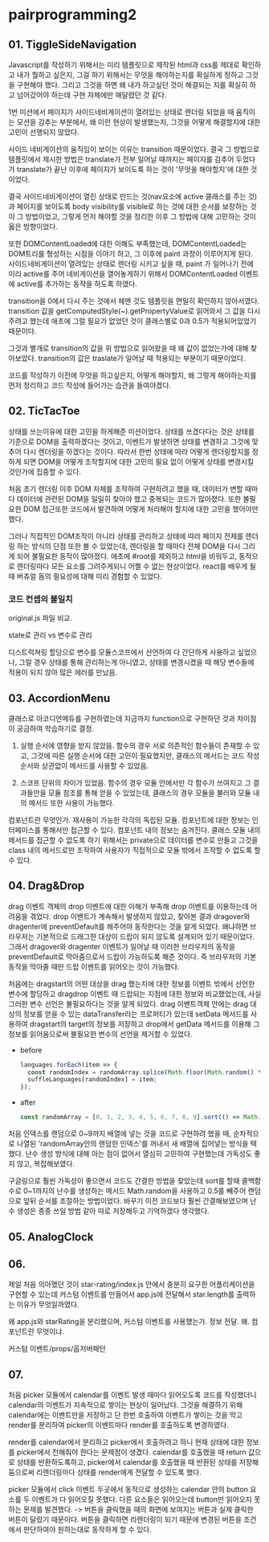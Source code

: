 # pairprogramming2

## 01. TiggleSideNavigation

Javascript를 작성하기 위해서는 미리 템플릿으로 제작된 html과 css를 제대로 확인하고 내가 뭘하고 싶은지, 그걸 하기 위해서는 무엇을 해야하는지를 확실하게 정하고 그것을 구현해야 했다. 그리고 그것을 하면 왜 내가 하고싶던 것이 해결되는 지를 확실히 하고 넘어갔어야 하는데 구현 자체에만 매달렸던 것 같다.

1번 미션에서 페이지가 사이드네비게이션이 열려있는 상태로 렌더링 되었을 때 움직이는 모션을 감추는 부분에서, 왜 이런 현상이 발생했는지, 그것을 어떻게 해결할지에 대한 고민이 선행되지 않았다.

사이드 네비게이션의 움직임이 보이는 이유는 transition 때문이었다. 결국 그 방법으로 템플릿에서 제시한 방법은 translate가 전부 일어날 때까지는 페이지를 감추어 두었다가 translate가 끝난 이후에 페이지가 보이도록 하는 것이 '무엇을 해야할지'에 대한 것이었다.

결국 사이드네비게이션이 열린 상태로 만드는 것(nav요소에 active 클래스를 주는 것)과 페이지를 보이도록 body visibility를 visible로 하는 것에 대한 순서를 보장하는 것이 그 방법이었고, 그렇게 먼저 해야할 것을 정리한 이후 그 방법에 대해 고민하는 것이 옳은 방향이었다.

또한 DOMContentLoaded에 대한 이해도 부족했는데, DOMContentLoaded는 DOM트리를 형성하는 시점을 이야기 하고, 그 이후에 paint 과정이 이루어지게 된다. 사이드네비게이션이 열려있는 상태로 렌더링 시키고 싶을 때, paint 가 일어나기 전에 미리 active를 주어 네비게이션을 열어놓게하기 위해서 DOMContentLoaded 이벤트에 active를 추가하는 동작을 하도록 하였다.

transition을 0에서 다시 주는 것에서 헤맨 것도 템플릿을 면밀히 확인하지 않아서였다. transition 값을 getComputedStyle(~).getPropertyValue로 읽어와서 그 값을 다시 주려고 했는데 애초에 그럴 필요가 없었던 것이 클래스별로 0과 0.5가 적용되어있었기 때문이다.

그것과 별개로 transition의 값을 위 방법으로 읽어왔을 때 왜 값이 없었는가에 대해 찾아보았다. transition의 값은 traslate가 일어날 때 적용되는 부분이기 때문이었다.

코드를 작성하기 이전에 무엇을 하고싶은지, 어떻게 해야할지, 왜 그렇게 해야하는지를 먼저 정리하고 코드 작성에 들어가는 습관을 들여야겠다.

## 02. TicTacToe

상태를 쓰는이유에 대한 고민을 하게해준 미션이었다. 상태를 쓰겠다다는 것은 상태를 기준으로 DOM을 출력하겠다는 것이고, 이벤트가 발생하면 상태를 변경하고 그것에 맞추어 다시 렌더링을 하겠다는 것이다. 따라서 한번 상태에 따라 어떻게 렌더링할지를 정하게 되면 DOM을 어떻게 조작할지에 대한 고민의 필요 없이 어떻게 상태를 변경시킬 것인가에 집중할 수 있다.

처음 초기 렌더링 이후 DOM 자체를 조작하여 구현하려고 했을 때, 데이터가 변할 때마다 데이터에 관련된 DOM을 일일히 찾아야 했고 중복되는 코드가 많아졌다. 또한 불필요한 DOM 접근또한 코드에서 발견하여 어떻게 처리해야 할지에 대한 고민을 했어야만 했다.

그러나 직접적인 DOM조작이 아니라 상태를 관리하고 상태에 따라 페이지 전체를 렌더링 하는 방식의 단점 또한 볼 수 있었는데, 렌더링을 할 때마다 전체 DOM을 다시 그리게 되어 불필요한 동작이 많아졌다. 애초에 #root를 제외하고 html을 비워두고, 동적으로 렌더링마다 모든 요소를 그려주게되니 어쩔 수 없는 현상이었다. react를 배우게 될 때 버츄얼 돔의 필요성에 대해 미리 경험할 수 있었다.

### 코드 컨셉의 불일치

original.js 파일 비교.

state로 관리 vs 변수로 관리

디스트럭쳐링 할당으로 변수를 모듈스코프에서 선언하여 다 간단하게 사용하고 싶었으나, 그럴 경우 상태를 통해 관리하는게 아니였고, 상태를 변경시켰을 때 해당 변수들에 적용이 되지 않아 많은 에러를 만났음.

## 03. AccordionMenu

클래스로 아코디언메듀를 구현하였는데 지금까지 function으로 구현하던 것과 차이점이 궁금하여 학습하기로 결정.

1. 실행 순서에 영향을 받지 않았음. 함수의 경우 서로 의존적인 함수들이 존재할 수 있고, 그것에 따른 실행 순서에 대한 고민이 필요했지만, 클래스의 메서드는 코드 작성 순서와 상관없이 메서드를 사용할 수 있었음.

2. 스코프 단위의 차이가 있었음. 함수의 경우 모듈 안에서만 각 함수가 쓰여지고 그 결과들만을 모듈 참조를 통해 얻을 수 있었는데, 클래스의 경우 모듈을 불러와 모듈 내의 메서드 또한 사용이 가능했다.

컴포넌트란 무엇인가.
재사용이 가능한 각각의 독립된 모듈. 컴포넌트에 대한 정보는 인터페이스를 통해서만 접근할 수 있다. 컴포넌트 내의 정보는 숨겨진다. 클래스 모듈 내의 메서드를 접근할 수 없도록 하기 위해서는 private으로 데이터를 변수로 만들고 그것을 class 내의 메서드로만 조작하여 사용자가 직접적으로 모듈 밖에서 조작할 수 없도록 할 수 있다.

## 04. Drag&Drop

drag 이벤트 객체의 drop 이벤트에 대한 이해가 부족해 drop 이벤트를 이용하는데 어려움을 겪었다. drop 이벤트가 계속해서 발생하지 않았고, 찾아본 결과 dragover와 dragenter에 preventDefault를 해주어야 동작한다는 것을 알게 되었다. 왜냐하면 브라우저는 기본적으로 드래그한 대상이 드랍이 되지 않도록 설계되어 있기 때문이었다. 그래서 dragover와 dragenter 이벤트가 일어날 때 이러한 브라우저의 동작을 preventDefault로 막아줌으로서 드랍이 가능하도록 해준 것이다. 즉 브라우저의 기본 동작을 막아줄 때만 드랍 이벤트를 읽어오는 것이 가능했다.

처음에는 dragstart의 어떤 대상을 drag 했는지에 대한 정보를 이벤트 밖에서 선언한 변수에 할당하고 dragdrop 이벤트 때 드랍되는 지점에 대한 정보와 비교했었는데, 사실 그러한 변수 선언은 불필요하다는 것을 알게 되었다. drag 이벤트객체 안에는 drag 대상의 정보를 얻을 수 있는 dataTransfer라는 프로퍼티가 있는데 setData 메서드를 사용하여 dragstart의 target의 정보를 저장하고 drop에서 getData 메서드를 이용해 그 정보를 읽어옴으로써 불필요한 변수의 선언을 제거할 수 있었다.

- before

  ```js
  languages.forEach(item => {
    const randomIndex = randomArray.splice(Math.floor(Math.random() * randomArray.length), 1);
    suffleLanguages[randomIndex] = item;
  });
  ```

- after
  ```js
  const randomArray = [0, 1, 2, 3, 4, 5, 6, 7, 8, 9].sort(() => Math.random() - 0.5);
  ```

처음 인덱스를 랜덤으로 0~9까지 배열에 넣는 것을 코드로 구현하려 했을 때, 순차적으로 나열된 'randomArray안의 랜덤한 인덱스'를 꺼내서 새 배열에 집어넣는 방식을 택했다. 난수 생성 방식에 대해 아는 점이 없어서 열심히 고민하여 구현했는데 가독성도 좋지 않고, 복잡해보였다.

구글링으로 훨씬 가독성이 좋으면서 코드도 간결한 방법을 찾았는데 sort를 할때 콜백함수로 0~1까지의 난수를 생성하는 메서드 Math.random을 사용하고 0.5를 빼주어 랜덤으로 앞뒤 순서를 조절하는 방법이었다. 바꾸기 이전 코드보다 훨씬 간결해보였으며 난수 생성은 종종 쓰일 방법 같아 따로 저장해두고 기억하겠다 생각했다.

## 05. AnalogClock

## 06.

제일 처음 의아했던 것이 star-rating/index.js 안에서 충분히 요구한 어플리케이션을 구현할 수 있는데 커스텀 이벤트를 만들어서 app.js에 전달해서 star.length를 출력하는 이유가 무엇일까였다.

왜 app.js와 starRating을 분리했으며, 커스텀 이벤트를 사용했는가.
정보 전달. 왜. 컴포넌트란 무엇이냐.

커스텀 이벤트/props/옵저버패턴

## 07.

처음 picker 모듈에서 calendar를 이벤트 발생 때마다 읽어오도록 코드를 작성했더니 calendar의 이벤트가 지속적으로 쌓이는 현상이 일어났다. 그것을 해결하기 위해 calendar에는 이벤트만을 저장하고 단 한번 호출하여 이벤트가 쌓이는 것을 막고 render를 분리하여 picker의 이벤트마다 render를 호출하도록 변경하였다.

render를 calendar에서 분리하고 picker에서 호출하려고 하니 현재 상태에 대한 정보를 picker에서 전해줘야 한다는 문제점이 생겼다. calendar를 호출했을 때 return 값으로 상태를 반환하도록하고, picker에서 calendar를 호출했을 때 반환된 상태를 저장해 둠으로써 리렌더링마다 상태를 render에게 전달할 수 있도록 했다.

picker 모듈에서 click 이벤트 두곳에서 동적으로 생성하는 calendar 안의 button 요소를 두 이벤트가 다 읽어오질 못했다. 다른 요소들은 읽어오는데 button만 읽어오지
못하는 문제를 발견했다.
-> 버튼을 클릭했을 때의 화면에 보여지는 버튼과 실제 클릭한 버튼이 달랐기 때문이다.
버튼을 클릭하면 리렌더링이 되기 때문에 변경된 버튼을 조건에서 판단하여야 원하는대로 동작하게 할 수 있다.
